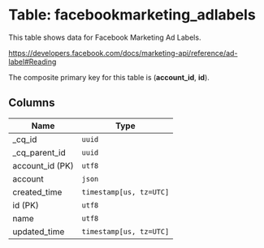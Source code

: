 # Table: facebookmarketing_adlabels

This table shows data for Facebook Marketing Ad Labels.

https://developers.facebook.com/docs/marketing-api/reference/ad-label#Reading

The composite primary key for this table is (**account_id**, **id**).

## Columns

| Name          | Type          |
| ------------- | ------------- |
|_cq_id|`uuid`|
|_cq_parent_id|`uuid`|
|account_id (PK)|`utf8`|
|account|`json`|
|created_time|`timestamp[us, tz=UTC]`|
|id (PK)|`utf8`|
|name|`utf8`|
|updated_time|`timestamp[us, tz=UTC]`|